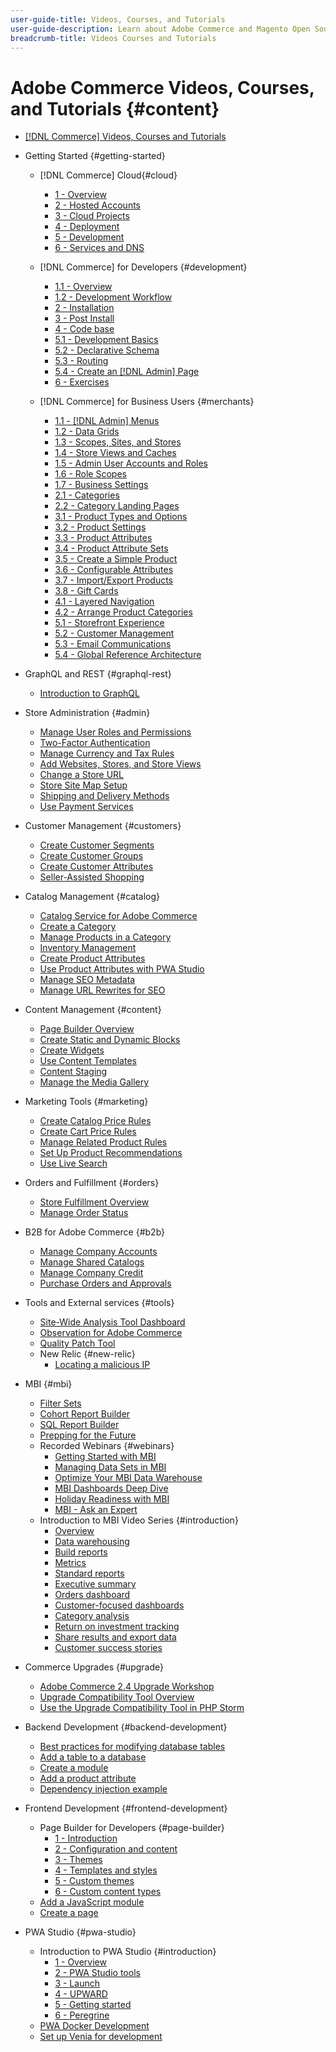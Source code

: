 ```yaml
---
user-guide-title: Videos, Courses, and Tutorials
user-guide-description: Learn about Adobe Commerce and Magento Open Source through videos, courses, and tutorials. 
breadcrumb-title: Videos Courses and Tutorials
---
```


# Adobe Commerce Videos, Courses, and Tutorials {#content}

+ [[!DNL Commerce] Videos, Courses and Tutorials](overview.md)
+ Getting Started {#getting-started}
  + [!DNL Commerce] Cloud{#cloud}
    + [1 - Overview](../cloud/1-overview.md)
    + [2 - Hosted Accounts](../cloud/2-accounts.md)
    + [3 - Cloud Projects](../cloud/3-projects.md)
    + [4 - Deployment](../cloud/4-deployment.md)
    + [5 - Development](../cloud/5-dev-config.md)
    + [6 - Services and DNS](../cloud/6-launch.md)

  + [!DNL Commerce] for Developers {#development}
    + [1.1 - Overview](../backend-development/backend-1-1-overview.md)
    + [1.2 - Development Workflow](../backend-development/backend-1-2-workflow.md)
    + [2 - Installation](../backend-development/backend-2-install.md)
    + [3 - Post Install](../backend-development/backend-3-post-install.md)
    + [4 - Code base](../backend-development/backend-4-code-base.md)
    + [5.1 - Development Basics](../backend-development/backend-5-1-dev-basics.md)
    + [5.2 - Declarative Schema](../backend-development/backend-5-2-declarative-schema.md)
    + [5.3 - Routing](../backend-development/backend-5-3-routing.md)
    + [5.4 - Create an [!DNL Admin] Page](../backend-development/backend-5-4-admin-page.md)
    + [6 - Exercises](../backend-development/backend-6-practice.md)

  + [!DNL Commerce] for Business Users {#merchants}
    + [1.1 - [!DNL Admin] Menus](../site-management/introduction/1-1-menus.md)
    + [1.2 - Data Grids](../site-management/introduction/1-2-data-grids.md)
    + [1.3 - Scopes, Sites, and Stores](../site-management/introduction/1-3-apps-scopes-sites-stores.md)
    + [1.4 - Store Views and Caches](../site-management/introduction/1-4-store-views-cache.md)
    + [1.5 - Admin User Accounts and Roles](../site-management/introduction/1-5-users-roles.md)
    + [1.6 - Role Scopes](../site-management/introduction/1-6-role-scopes.md)
    + [1.7 - Business Settings](../site-management/introduction/1-7-business-settings.md)
    + [2.1 - Categories](../site-management/introduction/2-1-categories.md)
    + [2.2 - Category Landing Pages](../site-management/introduction/2-2-category-landing-page.md)
    + [3.1 - Product Types and Options](../site-management/introduction/3-1-product-types-options.md)
    + [3.2 - Product Settings](../site-management/introduction/3-2-product-settings.md)
    + [3.3 - Product Attributes](../site-management/introduction/3-3-product-attributes.md)
    + [3.4 - Product Attribute Sets](../site-management/introduction/3-4-product-attribute-sets.md)
    + [3.5 - Create a Simple Product](../site-management/introduction/3-5-create-simple-product.md)
    + [3.6 - Configurable Attributes](../site-management/introduction/3-6-configurable-attributes.md)
    + [3.7 - Import/Export Products](../site-management/introduction/3-7-import-export-products.md)
    + [3.8 - Gift Cards](../site-management/introduction/3-8-gift-cards.md)
    + [4.1 - Layered Navigation](../site-management/introduction/4-1-layered-navigation.md)
    + [4.2 - Arrange Product Categories](../site-management/introduction/4-2-arrange-product-categories.md)
    + [5.1 - Storefront Experience](../site-management/introduction/5-1-storefront-experience.md)
    + [5.2 - Customer Management](../site-management/introduction/5-2-customer-management.md)
    + [5.3 - Email Communications](../site-management/introduction/5-3-store-communications.md)
    + [5.4 - Global Reference Architecture](https://experienceleague.adobe.com/docs/commerce-operations/implementation-playbook/architecture/global-reference.html) 

+ GraphQL and REST {#graphql-rest}
  + [Introduction to GraphQL](https://experienceleague-review.corp.adobe.com/docs/commerce-learn/content/graphql-rest/getting-started-graphql.html)

+ Store Administration {#admin}
  + [Manage User Roles and Permissions](../site-management/users-roles-permissions.md)
  + [Two-Factor Authentication](../site-management/two-factor-authentication.md)
  + [Manage Currency and Tax Rules](../site-management/currency-tax-rules.md)
  + [Add Websites, Stores, and Store Views](../site-management/add-websites-stores-views.md)
  + [Change a Store URL](../site-management/change-store-url.md)
  + [Store Site Map Setup](../site-management/site-map-setup.md)
  + [Shipping and Delivery Methods](../site-management/shipping-delivery.md)
  + [Use Payment Services](../site-management/payment-services.md)


+ Customer Management {#customers}
  + [Create Customer Segments](../site-management/customer-segments.md)
  + [Create Customer Groups](../site-management/customer-groups.md)
  + [Create Customer Attributes](../site-management/customer-attributes.md)
  + [Seller-Assisted Shopping](../site-management/seller-assisted-shopping.md)

+ Catalog Management {#catalog}
  + [Catalog Service for Adobe Commerce](../site-management/catalog-service.md)
  + [Create a Category](../site-management/category-create.md)
  + [Manage Products in a Category](../site-management/category-products.md)
  + [Inventory Management](../site-management/inventory-management.md)
  + [Create Product Attributes](../site-management/product-attributes-create.md)
  + [Use Product Attributes with PWA Studio](../site-management/product-attributes-pwa.md)
  + [Manage SEO Metadata](../site-management/seo-metadata.md)
  + [Manage URL Rewrites for SEO](../site-management/seo-url-rewrites.md)

+ Content Management {#content}
  + [Page Builder Overview](../site-management/page-builder-overview.md)
  + [Create Static and Dynamic Blocks](../site-management/static-dynamic-blocks.md)
  + [Create Widgets](../site-management/widgets.md)
  + [Use Content Templates](../site-management/content-templates.md)
  + [Content Staging](../site-management/content-staging.md)
  + [Manage the Media Gallery](../site-management/media-gallery.md)

+ Marketing Tools {#marketing}
  + [Create Catalog Price Rules](../site-management/catalog-price-rules.md)
  + [Create Cart Price Rules](../site-management/cart-price-rules.md)
  + [Manage Related Product Rules](../site-management/related-product-rules.md)
  + [Set Up Product Recommendations](../site-management/product-recommendations.md)
  + [Use Live Search](../site-management/live-search.md)

+ Orders and Fulfillment {#orders}
  + [Store Fulfillment Overview](../site-management/store-fulfillment.md)
  + [Manage Order Status](../site-management/order-status.md)

+ B2B for Adobe Commerce {#b2b}
  + [Manage Company Accounts](../b2b/company-accounts.md)
  + [Manage Shared Catalogs](../b2b/shared-catalogs.md)
  + [Manage Company Credit](../b2b/company-credit.md)
  + [Purchase Orders and Approvals](../b2b/purchase-orders.md)

+ Tools and External services {#tools}
  + [Site-Wide Analysis Tool Dashboard](../tools/site-wide-analysis-tool.md)
  + [Observation for Adobe Commerce](../tools/observation-tool.md)
  + [Quality Patch Tool](../tools/quality-patch-tool.md)
  + New Relic {#new-relic}
    + [Locating a malicious IP](../new-relic/malicious-ip.md)

+ MBI {#mbi}
  + [Filter Sets](../business-intelligence/filter-sets.md)
  + [Cohort Report Builder](../business-intelligence/cohort-report-builder.md)
  + [SQL Report Builder](../business-intelligence/sql-report-builder.md)
  + [Prepping for the Future](../business-intelligence/prepare-for-future.md)  
  + Recorded Webinars {#webinars}
    + [Getting Started with MBI](https://experienceleague.adobe.com/docs/commerce-events/events/mbi/2021/getting-started.html)
    + [Managing Data Sets in MBI](https://experienceleague.adobe.com/docs/commerce-events/events/mbi/2022/manage-data-sets.html)
    + [Optimize Your MBI Data Warehouse](https://experienceleague.adobe.com/docs/commerce-events/events/mbi/2021/optimize-data-warehouse.html)
    + [MBI Dashboards Deep Dive](https://experienceleague.adobe.com/docs/commerce-events/events/mbi/2021/dashboards-deep-dive.html)
    + [Holiday Readiness with MBI](https://experienceleague.adobe.com/docs/commerce-events/events/mbi/2021/holiday-readiness.html)
    + [MBI - Ask an Expert](https://experienceleague.adobe.com/docs/commerce-events/events/mbi/2021/ask-expert.html)
  + Introduction to MBI Video Series {#introduction}
    + [Overview](../business-intelligence/1-overview.md)
    + [Data warehousing](../business-intelligence/2-data-warehousing.md)
    + [Build reports](../business-intelligence/3-build-reports.md)
    + [Metrics](../business-intelligence/4-metrics.md)
    + [Standard reports](../business-intelligence/5-standard-reports.md)
    + [Executive summary](../business-intelligence/6-executive-summary-dashboard.md)
    + [Orders dashboard](../business-intelligence/7-orders-dashboard.md)
    + [Customer-focused dashboards](../business-intelligence/8-customer-focused-dashboards.md)
    + [Category analysis](../business-intelligence/9-category-analysis.md)
    + [Return on investment tracking](../business-intelligence/10-roi-tracking.md)
    + [Share results and export data](../business-intelligence/11-share-results-export-data.md)
    + [Customer success stories](../business-intelligence/12-customer-success.md)

+ Commerce Upgrades {#upgrade}
  + [Adobe Commerce 2.4 Upgrade Workshop](../upgrade/2.4-upgrade-workshop.md)
  + [Upgrade Compatibility Tool Overview](../upgrade/upgrade-compatibility-tool-overview.md)
  + [Use the Upgrade Compatibility Tool in PHP Storm](../upgrade/uct-phpstorm.md)

+ Backend Development {#backend-development}
  + [Best practices for modifying database tables](https://experienceleague.adobe.com/docs/commerce-operations/implementation-playbook/best-practices/development/modifying-core-and-third-party-tables.html)
  + [Add a table to a database](../backend-development/new-db-table.md)
  + [Create a module](../backend-development/create-module.md)
  + [Add a product attribute](../backend-development/add-product-attribute.md)
  + [Dependency injection example](../backend-development/dependency-injection.md)

+ Frontend Development {#frontend-development}
  + Page Builder for Developers {#page-builder}
    + [1 - Introduction](../frontend-development/page-builder/1-intro-case-studies.md)
    + [2 - Configuration and content](../frontend-development/page-builder/2-config-create-content.md)
    + [3 - Themes](../frontend-development/page-builder/3-themes.md)
    + [4 - Templates and styles](../frontend-development/page-builder/4-admin-templates-apply-styles.md)
    + [5 - Custom themes](../frontend-development/page-builder/5-customize-theme.md)
    + [6 - Custom content types](../frontend-development/page-builder/6-custom-content-types.md)
  + [Add a JavaScript module](../frontend-development/add-javascript-module.md)
  + [Create a page](../frontend-development/create-page.md)

+ PWA Studio {#pwa-studio}
  + Introduction to PWA Studio {#introduction}
    + [1 - Overview](../pwa/introduction/1-overview.md)
    + [2 - PWA Studio tools](../pwa/introduction/2-pwa-studio-tools.md)
    + [3 - Launch](../pwa/introduction/3-launch.md)
    + [4 - UPWARD](../pwa/introduction/4-upward.md)
    + [5 - Getting started](../pwa/introduction/5-getting-started.md)
    + [6 - Peregrine](../pwa/introduction/6-peregrine.md)
  + [PWA Docker Development](../pwa/pwa-docker-development.md)
  + [Set up Venia for development](../pwa/set-up-venia-for-dev.md)

